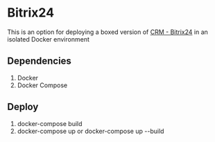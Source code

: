 # Bitrix24
 This is an option for deploying a boxed version of [CRM - Bitrix24](https://www.bitrix24.ru/) in an isolated Docker environment

## Dependencies
1. Docker
2. Docker Compose

## Deploy
1. docker-compose build
2. docker-compose up or docker-compose up --build
